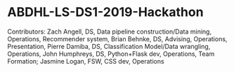 # ABDHL-LS-DS1-2019-Hackathon

Contributors:
Zach Angell, DS, Data pipeline construction/Data mining, Operations, Recommender system, 
Brian Behnke, DS, Advising, Operations, Presentation,
Pierre Damiba, DS, Classification Model/Data wrangling, Operations,
John Humphreys, DS, Python+Flask dev, Operations, Team Formation;
Jasmine Logan, FSW, CSS dev, Operations
